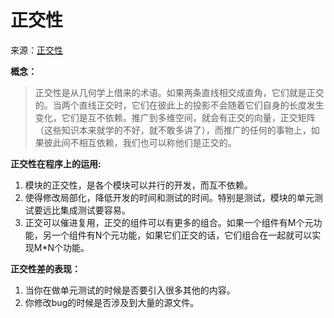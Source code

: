 # 正交性

来源：[正交性](http://zjuwwq.blog.163.com/blog/static/73665706200965794345/)

**概念：**
>正交性是从几何学上借来的术语。如果两条直线相交成直角，它们就是正交的。当两个直线正交时，它们在彼此上的投影不会随着它们自身的长度发生变化，它们是互不依赖。推广到多维空间，就会有正交的向量，正交矩阵（这些知识本来就学的不好，就不敢多讲了），而推广的任何的事物上，如果彼此间不相互依赖，我们也可以称他们是正交的。

**正交性在程序上的运用:**
> 
1. 模块的正交性，是各个模块可以并行的开发，而互不依赖。
2. 使得修改局部化，降低开发的时间和测试的时间。特别是测试，模块的单元测试要远比集成测试要容易。
3. 正交可以催进复用，正交的组件可以有更多的组合。如果一个组件有M个元功能，另一个组件有N个元功能，如果它们正交的话，它们组合在一起就可以实现M*N个功能。

**正交性差的表现：**
> 
1. 当你在做单元测试的时候是否要引入很多其他的内容。
2. 你修改bug的时候是否涉及到大量的源文件。

